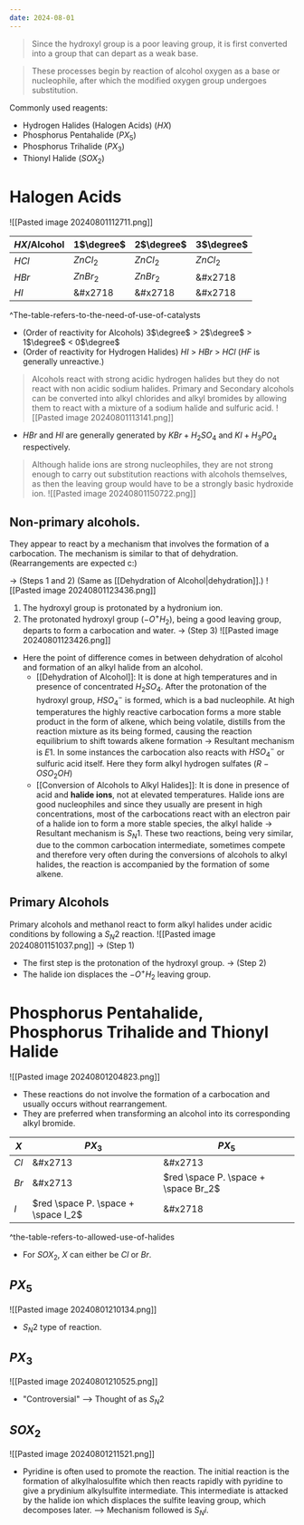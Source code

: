 ```yaml
---
date: 2024-08-01
---
```

> Since the hydroxyl group is a poor leaving group, it is first converted into a group that can depart as a weak base.

> These processes begin by reaction of alcohol oxygen as a base or nucleophile, after which the modified oxygen group undergoes substitution.

Commonly used reagents:
- Hydrogen Halides (Halogen Acids) ($HX$)
- Phosphorus Pentahalide ($PX_5$) 
- Phosphorus Trihalide ($PX_3$)
- Thionyl Halide ($SOX_2$)
# Halogen Acids
![[Pasted image 20240801112711.png]]

| $HX$/Alcohol | 1$\degree$ | 2$\degree$ | 3$\degree$ |
| ------------ | ---------- | ---------- | ---------- |
| $HCl$        | $ZnCl_2$   | $ZnCl_2$   | $ZnCl_2$   |
| $HBr$        | $ZnBr_2$   | $ZnBr_2$   | &#x2718    |
| $HI$         | &#x2718    | &#x2718    | &#x2718    |
^The-table-refers-to-the-need-of-use-of-catalysts
- (Order of reactivity for Alcohols) 3$\degree$ > 2$\degree$ > 1$\degree$ < 0$\degree$
- (Order of reactivity for Hydrogen Halides) $HI$ > $HBr$ > $HCl$ ($HF$ is generally unreactive.)
> Alcohols react with strong acidic hydrogen halides but they do not react with non acidic sodium halides. Primary and Secondary alcohols can be converted into alkyl chlorides and alkyl bromides by allowing them to react with a mixture of a sodium halide and sulfuric acid. ![[Pasted image 20240801113141.png]]

- $HBr$ and $HI$ are generally generated by $KBr + H_2SO_4$ and $KI + H_3PO_4$ respectively. 
> Although halide ions are strong nucleophiles, they are not strong enough to carry out substitution reactions with alcohols themselves, as then the leaving group would have to be a strongly basic hydroxide ion.
> ![[Pasted image 20240801150722.png]]
## Non-primary alcohols.
They appear to react by a mechanism that involves the formation of a carbocation. The mechanism is similar to that of dehydration. (Rearrangements are expected c:)

-> (Steps 1 and 2) (Same as [[Dehydration of Alcohol|dehydration]].)
![[Pasted image 20240801123436.png]]
1. The hydroxyl group is protonated by a hydronium ion.
2. The protonated hydroxyl group ($-O^+H_2$), being a good leaving group, departs to form a carbocation and water.
-> (Step 3)
![[Pasted image 20240801123426.png]]
- Here the point of difference comes in between dehydration of alcohol and formation of an alkyl halide from an alcohol.
	- [[Dehydration of Alcohol]]:
	  It is done at high temperatures and in presence of concentrated $H_2SO_4$. After the protonation of the hydroxyl group, $HSO_4^-$ is formed, which is a bad nucleophile. At high temperatures the highly reactive carbocation forms a more stable product in the form of alkene, which being volatile, distills from the reaction mixture as its being formed, causing the reaction equilibrium to shift towards alkene formation -> Resultant mechanism is $E1$.
	  In some instances the carbocation also reacts with $HSO_4^-$ or sulfuric acid itself. Here they form alkyl hydrogen sulfates ($R-OSO_2OH$)
	- [[Conversion of Alcohols to Alkyl Halides]]:
		It is done in presence of acid and **halide ions**, not at elevated temperatures. Halide ions are good nucleophiles and since they usually are present in high concentrations, most of the carbocations react with an electron pair of a halide ion to form a more stable species, the alkyl halide -> Resultant mechanism is $S_N1$.
	These two reactions, being very similar, due to the common carbocation intermediate, sometimes compete and therefore very often during the conversions of alcohols to alkyl halides, the reaction is accompanied by the formation of some alkene.
## Primary Alcohols
Primary alcohols and methanol react to form alkyl halides under acidic conditions by following a $S_N2$ reaction.
![[Pasted image 20240801151037.png]]
-> (Step 1)
- The first step is the protonation of the hydroxyl group.
-> (Step 2)
- The halide ion displaces the $-O^+H_2$ leaving group.

# Phosphorus Pentahalide, Phosphorus Trihalide and Thionyl Halide
![[Pasted image 20240801204823.png]]
- These reactions do not involve the formation of a carbocation and usually occurs without rearrangement. 
- They are preferred when transforming an alcohol into its corresponding alkyl bromide.

| $X$  | $PX_3$                              | $PX_5$                               |
| ---- | ----------------------------------- | ------------------------------------ |
| $Cl$ | &#x2713                             | &#x2713                              |
| $Br$ | &#x2713                             | $red \space P. \space + \space Br_2$ |
| $I$  | $red \space P. \space + \space I_2$ | &#x2718                              |
^the-table-refers-to-allowed-use-of-halides
- For $SOX_2$, $X$ can either be $Cl$ or $Br$.
## $PX_5$
![[Pasted image 20240801210134.png]]
- $S_N2$ type of reaction.
## $PX_3$
![[Pasted image 20240801210525.png]]
- "Controversial" --> Thought of as $S_N2$
## $SOX_2$
![[Pasted image 20240801211521.png]]
- Pyridine is often used to promote the reaction. The initial reaction is the formation of alkylhalosulfite which then reacts rapidly with pyridine to give a prydinium alkylsulfite intermediate. This intermediate is attacked by the halide ion which displaces the sulfite leaving group, which decomposes later. --> Mechanism followed is $S_Ni$.